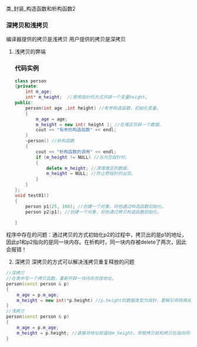 类_封装_构造函数和析构函数2

### 深拷贝和浅拷贝
编译器提供的拷贝是浅拷贝
用户提供的拷贝是深拷贝
1. 浅拷贝的弊端
    ### 代码实例
    ``` c++
    class person
    {private:
	    int m_age;
	    int* m_height;  //使用指针的方式开辟一个变量height。
    public:
	    person(int age ,int height) //有参构造函数，初始化变量。
	    {
		    m_age = age;
		    m_height = new int( height ); //在堆区开辟一个数据。
		    cout << "有参的构造函数" << endl;
	    }
	    ~person() //析构函数
	    {
		    cout << "析构函数的调用" << endl;
		    if (m_height != NULL) //当为空指针时。
		    {
			    delete m_height; //清理堆区的数据。
			    m_height = NULL; //防止野指针的出现。
		    }
	    }
    };
    void test01()
    {
	    person p1(25, 160); //创建一个对象，将他通过构造函数初始化。
	    person p2(p1); //创建一个对象，将他通过拷贝构造函数初始化。
		
    }
    ```
程序中存在的问题：通过拷贝的方式初始化p2的过程中，拷贝出的是p1的地址，因此p1和p2指向的是同一块内存。在析构时，同一块内存被delete了两次，因此会报错！

2. 深拷贝
深拷贝的方式可以解决浅拷贝重复释放的问题
``` c++
//深拷贝
//在类中写一个拷贝函数，重新开辟一块内存存放地址。
person(const person & p)
{
	m_age = p.m_age;
	m_height = new int(*p.height) //p.height的数据类型为指针，要解引用转换成int。开辟出一块新的内存，将内存的地址返回给m_height。 
}
//浅拷贝
person(const person & p)
{
	m_age = p.m_age;
	m_height = p.height; //直接将地址赋值给m_height。导致拷贝前和拷贝后指向同一块内存。
}
```